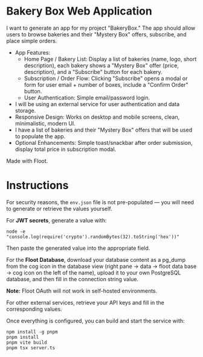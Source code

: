 # Bakery Box Web Application
        
I want to generate an app for my project "BakeryBox." The app should allow users to browse bakeries and their "Mystery Box" offers, subscribe, and place simple orders. 
* App Features:
  * Home Page / Bakery List: Display a list of bakeries (name, logo, short description), each bakery shows a "Mystery Box" offer (price, description), and a "Subscribe" button for each bakery.
  * Subscription / Order Flow: Clicking "Subscribe" opens a modal or form for user email + number of boxes, include a "Confirm Order" button.
  * User Authentication: Simple email/password login.
* I will be using an external service for user authentication and data storage.
* Responsive Design: Works on desktop and mobile screens, clean, minimalistic, modern UI.
* I have a list of bakeries and their "Mystery Box" offers that will be used to populate the app.
* Optional Enhancements: Simple toast/snackbar after order submission, display total price in subscription modal.

Made with Floot.

# Instructions

For security reasons, the `env.json` file is not pre-populated — you will need to generate or retrieve the values yourself.  

For **JWT secrets**, generate a value with:  

```
node -e "console.log(require('crypto').randomBytes(32).toString('hex'))"
```

Then paste the generated value into the appropriate field.  

For the **Floot Database**, download your database content as a pg_dump from the cog icon in the database view (right pane -> data -> floot data base -> cog icon on the left of the name), upload it to your own PostgreSQL database, and then fill in the connection string value.  

**Note:** Floot OAuth will not work in self-hosted environments.  

For other external services, retrieve your API keys and fill in the corresponding values.  

Once everything is configured, you can build and start the service with:  

```
npm install -g pnpm
pnpm install
pnpm vite build
pnpm tsx server.ts
```
